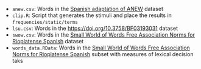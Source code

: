 - `anew.csv`: Words in the [Spanish adaptation of ANEW](https://doi.org/10.3758/BF03193031) dataset
- `clip.R`: Script that generates the stimuli and place the results in `frequencies/static/terms`
- `lsu.csv`: Words in the https://doi.org/10.3758/BF03193031 dataset
- `swow.csv`: Words in the [Small World of Words Free Association Norms for Rioplatense Spanish](https://doi.org/10.31234/osf.io/w6hc8) dataset
- `words_data.RData`: Words in the [Small World of Words Free Association Norms for Rioplatense Spanish](https://doi.org/10.31234/osf.io/w6hc8) subset with measures of lexical decision taks